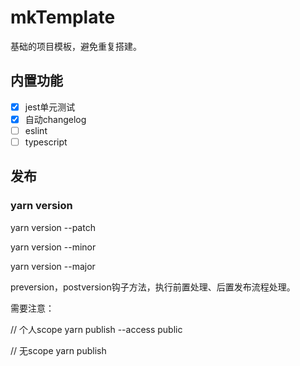 # mkTemplate

基础的项目模板，避免重复搭建。

## 内置功能

- [x] jest单元测试
- [x] 自动changelog
- [ ] eslint
- [ ] typescript

## 发布

### yarn version

yarn version --patch

yarn version --minor

yarn version --major

preversion，postversion钩子方法，执行前置处理、后置发布流程处理。

需要注意：

// 个人scope
yarn publish --access public

// 无scope
yarn publish

